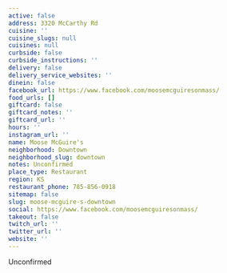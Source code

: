 ```yaml
---
active: false
address: 3320 McCarthy Rd
cuisine: ''
cuisine_slugs: null
cuisines: null
curbside: false
curbside_instructions: ''
delivery: false
delivery_service_websites: ''
dinein: false
facebook_url: https://www.facebook.com/moosemcguiresonmass/
food_urls: []
giftcard: false
giftcard_notes: ''
giftcard_url: ''
hours: ''
instagram_url: ''
name: Moose McGuire's
neighborhood: Downtown
neighborhood_slug: downtown
notes: Unconfirmed
place_type: Restaurant
region: KS
restaurant_phone: 785-856-0918
sitemap: false
slug: moose-mcguire-s-downtown
social: https://www.facebook.com/moosemcguiresonmass/
takeout: false
twitch_url: ''
twitter_url: ''
website: ''
---
```


Unconfirmed